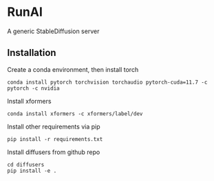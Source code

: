# RunAI

A generic StableDiffusion server

## Installation

Create a conda environment, then install torch

`conda install pytorch torchvision torchaudio pytorch-cuda=11.7 -c pytorch -c nvidia`

Install xformers

`conda install xformers -c xformers/label/dev`

Install other requirements via pip

`pip install -r requirements.txt`

Install diffusers from github repo

```
cd diffusers
pip install -e .
```

